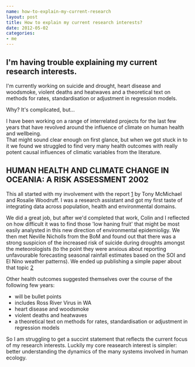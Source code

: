 ```yaml
--- 
name: how-to-explain-my-current-research
layout: post
title: How to explain my current research interests?
date: 2012-05-02
categories: 
- me
---
```


I'm having trouble explaining my current research interests.
----
I'm currently working on suicide and drought, heart disease and woodsmoke, violent deaths and heatwaves and a theoretical text on methods for rates, standardisation or adjustment in regression models. 

Why? It's complicated, but...

I have been working on a range of interrelated projects for the last few years that have revolved around the influence of climate on human health and wellbeing.  
That might sound clear enough on first glance, but when we got stuck in to it we found we struggled to find very many health outcomes with really potent causal influences of climatic variables from the literature.

HUMAN HEALTH AND CLIMATE CHANGE IN OCEANIA: A RISK ASSESSMENT 2002 
---- 
This all started with my involvement with the report [1] by Tony McMichael and Rosalie Woodruff.  I was a research assistant and got my first taste of integrating data across population, health and environmental domains.

We did a great job, but after we'd completed that work, Colin and I reflected on how difficult it was to find those 'low haning fruit' that might be most easily analysted in this new direction of environmental epidemioligy.  We then met Neville Nicholls from the BoM and found out that there was a strong suspicion of the increased risk of suicide during droughts amongst the meteorologists (to the point they were anxious about reporting unfavourable forecasting seasonal rainfall estimates based on the SOI and El Nino weather patterns).  We ended up publishing a simple paper about that topic [2] 

Other health outcomes suggested themselves over the course of the following few years:

* will be bullet points
* includes Ross River Virus in WA
* heart disease and woodsmoke
* violent deaths and heatwaves 
* a theoretical text on methods for rates, standardisation or adjustment in regression models

So I am struggling to get a succint statement that reflects the current focus of my research interests.
Luckily my core reasearch interest is simpler: better understanding the dynamics of the many systems involved in human ecology.

[1]:  http://www.google.com/url?sa=t&rct=j&q=&esrc=s&source=web&cd=1&ved=0CCYQFjAA&url=http%3A%2F%2Fwww.health.gov.au%2Finternet%2Fmain%2Fpublishing.nsf%2Fcontent%2F2D4037B384BC05F6CA256F1900042840%2F%24File%2Fenv_climate.pdf&ei=OhOhT8jeIuiviQfy6fHgBA&usg=AFQjCNH123UycdMu__7_cnN3BcqBu7_YYg&sig2=PUesyxJP74acSneaziy5PA "DHA CC HIA 2002"

[2]:  http://www.mendeley.com/research/interannual-rainfall-variations-suicide-new-south-wales-australia-1964/ "Nicholls et al 2005"
